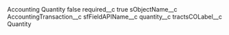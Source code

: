 <?xml version="1.0" encoding="UTF-8"?>
<CustomMetadata xmlns="http://soap.sforce.com/2006/04/metadata" xmlns:xsi="http://www.w3.org/2001/XMLSchema-instance" xmlns:xsd="http://www.w3.org/2001/XMLSchema">
    <label>Accounting Quantity</label>
    <protected>false</protected>
    <values>
        <field>required__c</field>
        <value xsi:type="xsd:boolean">true</value>
    </values>
    <values>
        <field>sObjectName__c</field>
        <value xsi:type="xsd:string">AccountingTransaction__c</value>
    </values>
    <values>
        <field>sfFieldAPIName__c</field>
        <value xsi:type="xsd:string">quantity__c</value>
    </values>
    <values>
        <field>tractsCOLabel__c</field>
        <value xsi:type="xsd:string">Quantity</value>
    </values>
</CustomMetadata>
